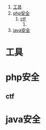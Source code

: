 1. [工具](#工具)
2. [php安全](#php安全)
   1. [ctf](#ctf)
      1. [](#)
3. [java安全](#java安全)

# 工具
# php安全
## ctf
### 

# java安全